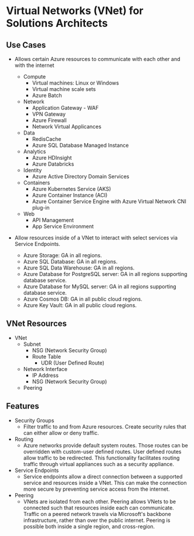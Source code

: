 # Virtual Networks (VNet) for Solutions Architects

## Use Cases
* Allows certain Azure resources to communicate with each other and with the internet 
    * Compute
        * Virtual machines: Linux or Windows
        * Virtual machine scale sets
        * Azure Batch
    * Network	
        * Application Gateway - WAF
        * VPN Gateway
        * Azure Firewall 
        * Network Virtual Applicances
    * Data	
        * RedisCache
        * Azure SQL Database Managed Instance
    * Analytics	
        * Azure HDInsight
        * Azure Databricks
    * Identity
        * Azure Active Directory Domain Services
    * Containers	
        * Azure Kubernetes Service (AKS)
        * Azure Container Instance (ACI)
        * Azure Container Service Engine with Azure Virtual Network CNI plug-in
    * Web	
        * API Management
        * App Service Environment

* Allow resources inside of a VNet to interact with select services via Service Endpoints.
    
    * Azure Storage: GA in all regions. 
    * Azure SQL Database: GA in all regions. 
    * Azure SQL Data Warehouse: GA in all regions. 
    * Azure Database for PostgreSQL server: GA in all regions supporting database service.
    * Azure Database for MySQL server: GA in all regions supporting database service.
    * Azure Cosmos DB: GA in all public cloud regions. 
    * Azure Key Vault: GA in all public cloud regions. 


## VNet Resources
* VNet
    * Subnet
        * NSG (Network Security Group)
        * Route Table
            * UDR (User Defined Route)
    * Network Interface
        * IP Address
        * NSG (Network Security Group)
    * Peering



## Features
* Security Groups
    * Filter traffic to and from Azure resources. Create security rules that can either allow or deny traffic.
* Routing
    * Azure networks provide default system routes. Those routes can be overridden with custom-user defined routes. User defined routes allow traffic to be redirected. This functionality facilitates routing traffic through virtual appliances such as a security appliance.
* Service Endpoints
    * Service endpoints allow a direct connection between a supported service and resources inside a VNet. This can make the connection more secure by preventing service access from the internet.
* Peering
    * VNets are isolated from each other. Peering allows VNets to be connected such that resources inside each can communicate. Traffic on a peered network travels via Microsoft's backbone infrastructure, rather than over the public internet. Peering is possible both inside a single region, and cross-region.
